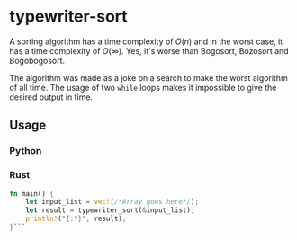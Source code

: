 # typewriter-sort
A sorting algorithm has a time complexity of $`O(n)`$ and in the worst case, it has a time complexity of $`O( \infty )`$.
Yes, it's worse than Bogosort, Bozosort and Bogobogosort.

The algorithm was made as a joke on a search to make the worst algorithm of all time.
The usage of two ```while``` loops makes it impossible to give the desired output in time.

## Usage
### Python

### Rust
```rust
fn main() {
    let input_list = vec![/*Array goes here*/];
    let result = typewriter_sort(&input_list);
    println!("{:?}", result);
}```